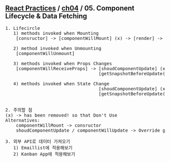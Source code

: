 ## [React Practices](https://github.com/kickscar-javascript/react-practices) / [ch04](https://github.com/kickscar-javascript/react-practices/tree/master/ch04) / 05. Component Lifecycle &amp; Data Fetching

<pre>
1. Lifecircle
   1) methods invoked when Mounting
    [consructor] -> [componentWillMount] (x) -> [render] -> [componentDidMount]

   2) method invoked when Unmounting
    [componentWillUnmount]

   3) methods invoked when Props Changes
    [componentWillReceiveProps] -> [shoudComponentUpdate] (x) -> [componentWillUpdate] (x) -> [render] -> [componentDidUpdate(prevProps, prevState, snapshot)]
                                   [getSnapshotBeforeUpdate(prevProps, prevState)] : override

   4) methods invoked when State Change
                                   [shoudComponentUpdate] (x) -> [componentWillUpdate] (x) -> [render] -> [componentDidUpdate(prevProps, prevState, snapshot)]
                                   [getSnapshotBeforeUpdate(prevProps, prevState)] : override


2. 주의할 점
(x) -> has been removed! so that Don't Use
Alternatives:
    componentWillMount -> consructor
    shoudComponentUpdate / componentWillUpdate -> Override getSnapshotBeforeUpdate(...)

3. 외부 API로 데이터 가져오기
   1) Emaillist에 적용해보기
   2) Kanban App에 적용해보기

   
</pre>